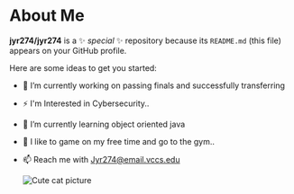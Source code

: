 # **About Me**


**jyr274/jyr274** is a ✨ _special_ ✨ repository because its `README.md` (this file) appears on your GitHub profile.

Here are some ideas to get you started:

- 🔭 I’m currently working on passing finals and successfully transferring
- ⚡ I'm Interested in Cybersecurity..
- 🌱 I’m currently learning object oriented java
- 👯 I like to game on my free time and go to the gym..
- 📫 Reach me with Jyr274@email.vccs.edu

  ![Cute cat picture](https://media.tenor.com/OI-Xn-5JTcEAAAAi/peach-goma-happy-side-to-side.gif)
